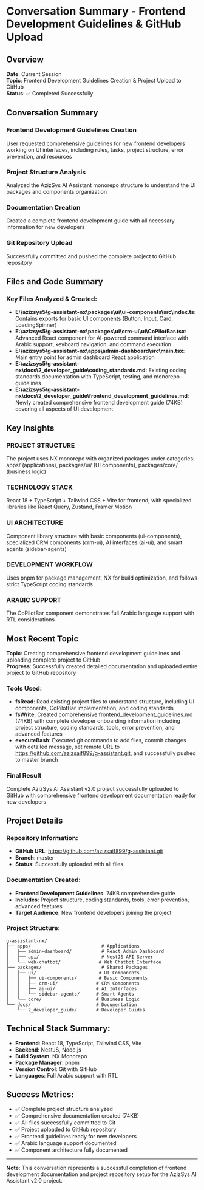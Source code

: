 # Conversation Summary - Frontend Development Guidelines & GitHub Upload

## Overview
**Date**: Current Session  
**Topic**: Frontend Development Guidelines Creation & Project Upload to GitHub  
**Status**: ✅ Completed Successfully  

## Conversation Summary

### Frontend Development Guidelines Creation
User requested comprehensive guidelines for new frontend developers working on UI interfaces, including rules, tasks, project structure, error prevention, and resources

### Project Structure Analysis
Analyzed the AzizSys AI Assistant monorepo structure to understand the UI packages and components organization

### Documentation Creation
Created a complete frontend development guide with all necessary information for new developers

### Git Repository Upload
Successfully committed and pushed the complete project to GitHub repository

## Files and Code Summary

### Key Files Analyzed & Created:
- **E:\azizsys5\g-assistant-nx\packages\ui\ui-components\src\index.ts**: Contains exports for basic UI components (Button, Input, Card, LoadingSpinner)
- **E:\azizsys5\g-assistant-nx\packages\ui\crm-ui\ui\CoPilotBar.tsx**: Advanced React component for AI-powered command interface with Arabic support, keyboard navigation, and command execution
- **E:\azizsys5\g-assistant-nx\apps\admin-dashboard\src\main.tsx**: Main entry point for admin dashboard React application
- **E:\azizsys5\g-assistant-nx\docs\2_developer_guide\coding_standards.md**: Existing coding standards documentation with TypeScript, testing, and monorepo guidelines
- **E:\azizsys5\g-assistant-nx\docs\2_developer_guide\frontend_development_guidelines.md**: Newly created comprehensive frontend development guide (74KB) covering all aspects of UI development

## Key Insights

### PROJECT STRUCTURE
The project uses NX monorepo with organized packages under categories: apps/ (applications), packages/ui/ (UI components), packages/core/ (business logic)

### TECHNOLOGY STACK
React 18 + TypeScript + Tailwind CSS + Vite for frontend, with specialized libraries like React Query, Zustand, Framer Motion

### UI ARCHITECTURE
Component library structure with basic components (ui-components), specialized CRM components (crm-ui), AI interfaces (ai-ui), and smart agents (sidebar-agents)

### DEVELOPMENT WORKFLOW
Uses pnpm for package management, NX for build optimization, and follows strict TypeScript coding standards

### ARABIC SUPPORT
The CoPilotBar component demonstrates full Arabic language support with RTL considerations

## Most Recent Topic

**Topic**: Creating comprehensive frontend development guidelines and uploading complete project to GitHub  
**Progress**: Successfully created detailed documentation and uploaded entire project to GitHub repository  

### Tools Used:
- **fsRead**: Read existing project files to understand structure, including UI components, CoPilotBar implementation, and coding standards
- **fsWrite**: Created comprehensive frontend_development_guidelines.md (74KB) with complete developer onboarding information including project structure, coding standards, tools, error prevention, and advanced features
- **executeBash**: Executed git commands to add files, commit changes with detailed message, set remote URL to https://github.com/azizsaif899/g-assistant.git, and successfully pushed to master branch

### Final Result
Complete AzizSys AI Assistant v2.0 project successfully uploaded to GitHub with comprehensive frontend development documentation ready for new developers

## Project Details

### Repository Information:
- **GitHub URL**: https://github.com/azizsaif899/g-assistant.git
- **Branch**: master
- **Status**: Successfully uploaded with all files

### Documentation Created:
- **Frontend Development Guidelines**: 74KB comprehensive guide
- **Includes**: Project structure, coding standards, tools, error prevention, advanced features
- **Target Audience**: New frontend developers joining the project

### Project Structure:
```
g-assistant-nx/
├── apps/                          # Applications
│   ├── admin-dashboard/           # React Admin Dashboard
│   ├── api/                       # NestJS API Server
│   └── web-chatbot/              # Web Chatbot Interface
├── packages/                      # Shared Packages
│   ├── ui/                       # UI Components
│   │   ├── ui-components/        # Basic Components
│   │   ├── crm-ui/              # CRM Components
│   │   ├── ai-ui/               # AI Interfaces
│   │   └── sidebar-agents/      # Smart Agents
│   └── core/                    # Business Logic
└── docs/                        # Documentation
    └── 2_developer_guide/       # Developer Guides
```

## Technical Stack Summary:
- **Frontend**: React 18, TypeScript, Tailwind CSS, Vite
- **Backend**: NestJS, Node.js
- **Build System**: NX Monorepo
- **Package Manager**: pnpm
- **Version Control**: Git with GitHub
- **Languages**: Full Arabic support with RTL

## Success Metrics:
- ✅ Complete project structure analyzed
- ✅ Comprehensive documentation created (74KB)
- ✅ All files successfully committed to Git
- ✅ Project uploaded to GitHub repository
- ✅ Frontend guidelines ready for new developers
- ✅ Arabic language support documented
- ✅ Component architecture fully documented

---

**Note**: This conversation represents a successful completion of frontend development documentation and project repository setup for the AzizSys AI Assistant v2.0 project.